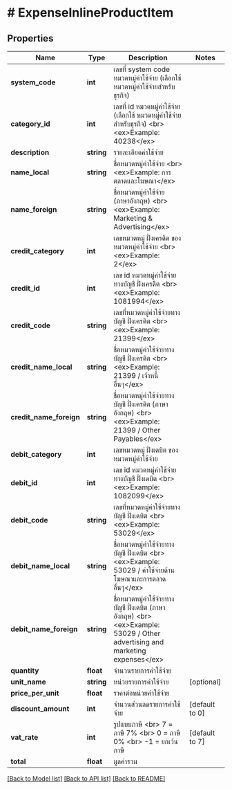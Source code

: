 # # ExpenseInlineProductItem

## Properties

Name | Type | Description | Notes
------------ | ------------- | ------------- | -------------
**system_code** | **int** | เลขที่ system code หมวดหมู่ค่าใช้จ่าย (เลือกใช้ หมวดหมู่ค่าใช้จ่ายสำหรับธุรกิจ) | 
**category_id** | **int** | เลขที่ id หมวดหมู่ค่าใช้จ่าย (เลือกใช้ หมวดหมู่ค่าใช้จ่ายสำหรับธุรกิจ) &lt;br&gt; &lt;ex&gt;Example: 40238&lt;/ex&gt; | 
**description** | **string** | รายละเอียดค่าใช้จ่าย | 
**name_local** | **string** | ชื่อหมวดหมู่ค่าใช้จ่าย &lt;br&gt; &lt;ex&gt;Example: การตลาดและโฆษณา&lt;/ex&gt; | 
**name_foreign** | **string** | ชื่อหมวดหมู่ค่าใช้จ่าย (ภาษาอังกฤษ) &lt;br&gt; &lt;ex&gt;Example: Marketing &amp; Advertising&lt;/ex&gt; | 
**credit_category** | **int** | เลขหมวดหมู่ ฝั่งเครดิต ของ หมวดหมู่ค่าใช้จ่าย &lt;br&gt; &lt;ex&gt;Example: 2&lt;/ex&gt; | 
**credit_id** | **int** | เลข id หมวดหมู่ค่าใช้จ่ายทางบัญชี ฝั่งเครดิิต &lt;br&gt; &lt;ex&gt;Example: 1081994&lt;/ex&gt; | 
**credit_code** | **string** | เลขที่หมวดหมู่ค่าใช้จ่ายทางบัญชี ฝั่งเครดิต &lt;br&gt; &lt;ex&gt;Example: 21399&lt;/ex&gt; | 
**credit_name_local** | **string** | ชื่อหมวดหมู่ค่าใช้จ่ายทางบัญชี ฝั่งเครดิต &lt;br&gt; &lt;ex&gt;Example: 21399 / เจ้าหนี้อื่นๆ&lt;/ex&gt; | 
**credit_name_foreign** | **string** | ชื่อหมวดหมู่ค่าใช้จ่ายทางบัญชี ฝั่งเครดิต (ภาษาอังกฤษ) &lt;br&gt; &lt;ex&gt;Example: 21399 / Other Payables&lt;/ex&gt; | 
**debit_category** | **int** | เลขหมวดหมู่ ฝั่งเดบิต ของ หมวดหมู่ค่าใช้จ่าย | 
**debit_id** | **int** | เลข id หมวดหมู่ค่าใช้จ่ายทางบัญชี ฝั่งเดบิต &lt;br&gt; &lt;ex&gt;Example: 1082099&lt;/ex&gt; | 
**debit_code** | **string** | เลขที่หมวดหมู่ค่าใช้จ่ายทางบัญชี ฝั่งเดบิต &lt;br&gt; &lt;ex&gt;Example: 53029&lt;/ex&gt; | 
**debit_name_local** | **string** | ชื่อหมวดหมู่ค่าใช้จ่ายทางบัญชี ฝั่งเดบิต &lt;br&gt; &lt;ex&gt;Example: 53029 / ค่าใช้จ่ายด้านโฆษณาและการตลาดอื่นๆ&lt;/ex&gt; | 
**debit_name_foreign** | **string** | ชื่อหมวดหมู่ค่าใช้จ่ายทางบัญชี ฝั่งเดบิต (ภาษาอังกฤษ) &lt;br&gt; &lt;ex&gt;Example: 53029 / Other advertising and marketing expenses&lt;/ex&gt; | 
**quantity** | **float** | จำนวนรายการค่าใช้จ่าย | 
**unit_name** | **string** | หน่วยรายการค่าใช้จ่าย | [optional] 
**price_per_unit** | **float** | ราคาต่อหน่วยค่าใช้จ่าย | 
**discount_amount** | **int** | จำนวนส่วนลดรายการค่าใช้จ่าย | [default to 0]
**vat_rate** | **int** | รูปแบบภาษี &lt;br&gt; 7 &#x3D; ภาษี 7% &lt;br&gt; 0 &#x3D; ภาษี 0% &lt;br&gt; -1 &#x3D; ยกเว้นภาษี | [default to 7]
**total** | **float** | มูลค่ารวม | 

[[Back to Model list]](../../README.md#documentation-for-models) [[Back to API list]](../../README.md#documentation-for-api-endpoints) [[Back to README]](../../README.md)


